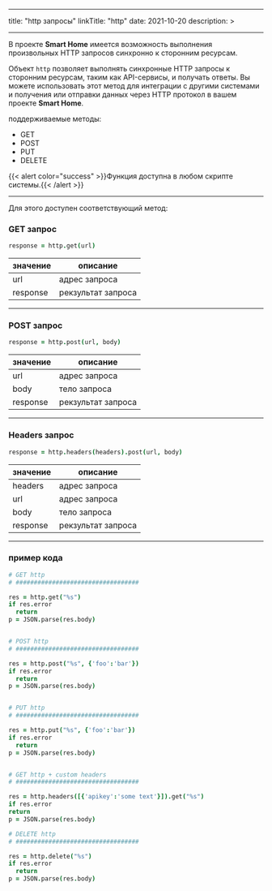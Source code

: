 
---
title: "http запросы"
linkTitle: "http"
date: 2021-10-20
description: >

---

В проекте **Smart Home** имеется возможность выполнения произвольных HTTP запросов синхронно к сторонним ресурсам. 

Объект `http` позволяет выполнять синхронные HTTP запросы к сторонним ресурсам, таким как API-сервисы,
и получать ответы. Вы можете использовать этот метод для интеграции с другими системами и получения или отправки данных
через HTTP протокол в вашем проекте **Smart Home**.

поддерживаемые методы:
* GET
* POST
* PUT
* DELETE

{{< alert color="success" >}}Функция доступна в любом скрипте системы.{{< /alert >}}

----------------

Для этого доступен соответствующий метод:

### GET запрос 
```coffeescript
response = http.get(url)
```

|  значение  | описание  |
|-------------|---------|
| url |    адрес запроса   |
| response | рекзультат запроса |


----------------

### POST запрос 
```coffeescript
response = http.post(url, body)
```

|  значение  | описание  |
|-------------|---------|
| url |    адрес запроса   |
| body |    тело запроса   |
| response | рекзультат запроса |

----------------

### Headers запрос 
```coffeescript
response = http.headers(headers).post(url, body)
```

|  значение  | описание  |
|-------------|---------|
| headers |    адрес запроса   |
| url |    адрес запроса   |
| body |    тело запроса   |
| response | рекзультат запроса |

----------------

### пример кода

```coffeescript
# GET http
# ##################################

res = http.get("%s")
if res.error
  return
p = JSON.parse(res.body)


# POST http
# ##################################

res = http.post("%s", {'foo':'bar'})
if res.error
  return
p = JSON.parse(res.body)


# PUT http
# ##################################

res = http.put("%s", {'foo':'bar'})
if res.error
  return
p = JSON.parse(res.body)


# GET http + custom headers
# ##################################

res = http.headers([{'apikey':'some text'}]).get("%s")
if res.error
return
p = JSON.parse(res.body)

# DELETE http
# ##################################

res = http.delete("%s")
if res.error
  return
p = JSON.parse(res.body)

```

